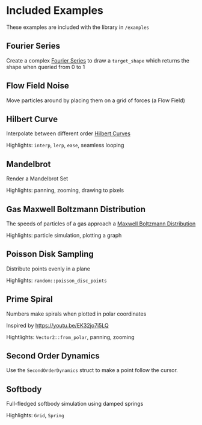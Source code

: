 # Included Examples

These examples are included with the library in ``/examples``

## Fourier Series

Create a complex [Fourier Series](https://en.wikipedia.org/wiki/Fourier_series) to draw a `target_shape` which returns the shape when queried from 0 to 1

## Flow Field Noise

Move particles around by placing them on a grid of forces (a Flow Field)

## Hilbert Curve

Interpolate between different order [Hilbert Curves](https://en.wikipedia.org/wiki/Hilbert_curve)

Highlights: `interp`, `lerp`, `ease`, seamless looping

## Mandelbrot

Render a Mandelbrot Set

Highlights: panning, zooming, drawing to pixels

## Gas Maxwell Boltzmann Distribution

The speeds of particles of a gas approach a [Maxwell Boltzmann Distribution](https://en.wikipedia.org/wiki/Maxwell%E2%80%93Boltzmann_distribution)

Highlights: particle simulation, plotting a graph

## Poisson Disk Sampling

Distribute points evenly in a plane

Highlights: `random::poisson_disc_points`

## Prime Spiral

Numbers make spirals when plotted in polar coordinates

Inspired by <https://youtu.be/EK32jo7i5LQ>

Hightlights: `Vector2::from_polar`, panning, zooming

## Second Order Dynamics

Use the `SecondOrderDynamics` struct to make a point follow the cursor.

## Softbody

Full-fledged softbody simulation using damped springs

Highlights: `Grid`, `Spring`
